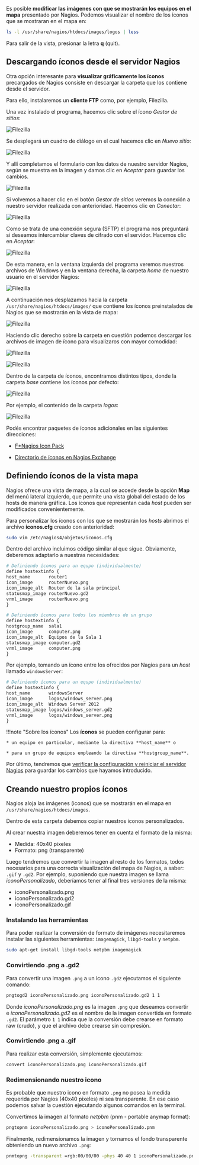 
Es posible **modificar las imágenes con que se mostrarán los equipos en el mapa** presentado por Nagios. Podemos visualizar el nombre de los íconos que se mostraran en el mapa en: 

```bash
ls -l /usr/share/nagios/htdocs/images/logos | less
```

Para salir de la vista, presionar la letra **q** (quit).

## Descargando íconos desde el servidor Nagios

Otra opción interesante para **visualizar gráficamente los íconos** precargados de Nagios consiste en descargar la carpeta que los contiene desde el servidor. 

Para ello, instalaremos un **cliente FTP** como, por ejemplo, Filezilla. 

Una vez instalado el programa, hacemos clic sobre el ícono _Gestor de sitios_:

![Filezilla](imgNagios/filezilla_01.png)

Se desplegará un cuadro de diálogo en el cual hacemos clic en _Nuevo sitio_:

![Filezilla](imgNagios/filezilla_02.png)

Y allí completamos el formulario con los datos de nuestro servidor Nagios, según se muestra en la imagen y damos clic en _Aceptar_ para guardar los cambios. 

![Filezilla](imgNagios/filezilla_03.png)

Si volvemos a hacer clic en el botón _Gestor de sitios_ veremos la conexión a nuestro servidor realizada con anterioridad. Hacemos clic en _Conectar_:

![Filezilla](imgNagios/filezilla_04.png)

Como se trata de una conexión segura (SFTP) el programa nos preguntará si deseamos intercambiar claves de cifrado con el servidor. Hacemos clic en _Aceptar_:

![Filezilla](imgNagios/filezilla_05.png)

De esta manera, en la ventana izquierda del programa veremos nuestros archivos de Windows y en la ventana derecha, la carpeta _home_ de nuestro usuario en el servidor Nagios:

![Filezilla](imgNagios/filezilla_06.png)

A continuación nos desplazamos hacia la carpeta `/usr/share/nagios/htdocs/images/` que contiene los íconos preinstalados de Nagios que se mostrarán en la vista de mapa:

![Filezilla](imgNagios/filezilla_07.png)

Haciendo clic derecho sobre la carpeta en cuestión podemos descargar los archivos de imagen de ícono para visualizaros con mayor comodidad:

![Filezilla](imgNagios/filezilla_08.png)

![Filezilla](imgNagios/filezilla_09.png)

Dentro de la carpeta de íconos, encontramos distintos tipos, donde la carpeta _base_ contiene los íconos por defecto:

![Filezilla](imgNagios/filezilla_10.png)

Por ejemplo, el contenido de la carpeta _logos_:

![Filezilla](imgNagios/filezilla_11.png)

Podés encontrar paquetes de íconos adicionales en las siguientes direcciones: 

* [F*Nagios Icon Pack](https://exchange.icinga.com/exchange/F*Nagios+icon+pack+(Status+Map+and+Host+View+icons))

* [Directorio de íconos en Nagios Exchange](https://exchange.nagios.org/directory/Graphics-and-Logos/Images-and-Logos)

## Definiendo íconos de la vista mapa

Nagios ofrece una vista de mapa, a la cual se accede desde la opción **Map** del menú lateral izquierdo, que permite una vista global del estado de los hosts de manera gráfica. Los íconos que representan cada _host_ pueden ser modificados convenientemente. 

Para personalizar los íconos con los que se mostrarán los _hosts_ abrimos el archivo **iconos.cfg** creado con anterioridad:

```bash
sudo vim /etc/nagios4/objetos/iconos.cfg
```

Dentro del archivo incluimos código similar al que sigue. Obviamente, deberemos adaptarlo a nuestras necesidades:

```apache
# Definiendo íconos para un equpo (individualmente)
define hostextinfo {
host_name       router1
icon_image      routerNuevo.png
icon_image_alt  Router de la sala principal
statusmap_image routerNuevo.gd2
vrml_image      routerNuevo.png
}

# Definiendo íconos para todos los miembros de un grupo
define hostextinfo {
hostgroup_name	sala1
icon_image		computer.png
icon_image_alt	Equipos de la Sala 1
statusmap_image	computer.gd2
vrml_image		computer.png
}
```

Por ejemplo, tomando un ícono entre los ofrecidos por Nagios para un _host_ llamado `windowsServer`: 

```apache
# Definiendo íconos para un equpo (individualmente)
define hostextinfo {
host_name       windowsServer
icon_image      logos/windows_server.png
icon_image_alt  Windows Server 2012
statusmap_image logos/windows_server.gd2
vrml_image      logos/windows_server.png
}

```


!!!note "Sobre los íconos"
	Los **íconos** se pueden configurar para:

	* un equipo en particular, mediante la directiva **host_name** o
	
	* para un grupo de equipos empleando la directiva **hostgroup_name**.


Por último, tendremos que [verificar la configuración y reiniciar el servidor Nagios](configuracion/#verificando-la-configuracion-y-reiniciando-nagios) para guardar los cambios que hayamos introducido.

## Creando nuestro propios íconos
Nagios aloja las imágenes (iconos) que se mostrarán en el mapa en `/usr/share/nagios/htdocs/images`. 

Dentro de esta carpeta debemos copiar nuestros iconos personalizados. 

Al crear nuestra imagen deberemos tener en cuenta el formato de la misma:

* Medida: 40x40 píxeles
* Formato: png (transparente)

Luego tendremos que convertir la imagen al resto de los formatos, todos necesarios para una correcta visualización del mapa de Nagios, a saber: `.gif` y `.gd2`. Por ejemplo, suponiendo que nuestra imagen se llama _iconoPersonalizado_, deberíamos tener al final tres versiones de la misma:  

* iconoPersonalizado.png
* iconoPersonalizado.gd2
* iconoPersonalizado.gif

### Instalando las herramientas 
Para poder realizar la conversión de formato de imágenes necesitaremos instalar las siguientes herramientas: `imagemagick`, `libgd-tools` y `netpbm`.

```bash
sudo apt-get install libgd-tools netpbm imagemagick
```

### Convirtiendo .png a .gd2

Para convertir una imagen `.png` a un icono `.gd2` ejecutamos el siguiente comando:

```bash
pngtogd2 iconoPersonalizado.png iconoPersonalizado.gd2 1 1
```

Donde _iconoPersonalizado.png_ es la imagen  `.png` que deseamos convertir e _iconoPersonalizado.gd2_ es el nombre de la imagen convertida en formato `.gd2`. El parámetro `1 1` indica que la conversión debe crearse en formato raw (crudo), y que el archivo debe crearse sin compresión.

### Convirtiendo .png a .gif
Para realizar esta conversión, simplemente ejecutamos: 

```bash
convert iconoPersonalizado.png iconoPersonalizado.gif
```

### Redimensionando nuestro icono
Es probable que nuestro icono en formato `.png` no posea la medida requerida por Nagios (40x40 pixeles) ni sea transparente. En ese caso podemos salvar la cuestión ejecutando algunos comandos en la terminal.

Convertimos la imagen al formato _netpbm_ (pnm - portable anymap format):

```bash
pngtopnm iconoPersonalizado.png > iconoPersonalizado.pnm 
```

Finalmente, redimensionamos la imagen y tornamos el fondo transparente obteniendo un nuevo archivo `.png`: 

```bash
pnmtopng -transparent =rgb:00/00/00 -phys 40 40 1 iconoPersonalizado.pnm > iconoPersonalizado.png
```

